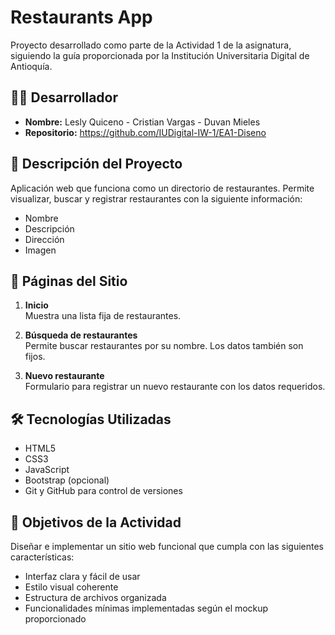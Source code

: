 # Restaurants App

Proyecto desarrollado como parte de la Actividad 1 de la asignatura, siguiendo la guía proporcionada por la Institución Universitaria Digital de Antioquía.

## 👨‍💻 Desarrollador
- **Nombre:** Lesly Quiceno - Cristian Vargas - Duvan Mieles
- **Repositorio:** https://github.com/IUDigital-IW-1/EA1-Diseno

## 📝 Descripción del Proyecto

Aplicación web que funciona como un directorio de restaurantes. Permite visualizar, buscar y registrar restaurantes con la siguiente información:

- Nombre
- Descripción
- Dirección
- Imagen

## 🧩 Páginas del Sitio

1. **Inicio**  
   Muestra una lista fija de restaurantes.

2. **Búsqueda de restaurantes**  
   Permite buscar restaurantes por su nombre. Los datos también son fijos.

3. **Nuevo restaurante**  
   Formulario para registrar un nuevo restaurante con los datos requeridos.

## 🛠️ Tecnologías Utilizadas

- HTML5
- CSS3
- JavaScript
- Bootstrap (opcional)
- Git y GitHub para control de versiones

## 🎯 Objetivos de la Actividad

Diseñar e implementar un sitio web funcional que cumpla con las siguientes características:

- Interfaz clara y fácil de usar
- Estilo visual coherente
- Estructura de archivos organizada
- Funcionalidades mínimas implementadas según el mockup proporcionado
